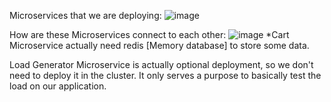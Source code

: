 Microservices that we are deploying:
![image](https://github.com/vjdbj/microservices-demo/assets/83549768/7db65656-e995-4681-b773-c912c1390f0d)

How are these Microservices connect to each other:
![image](https://github.com/vjdbj/microservices-demo/assets/83549768/9e40989e-e0c1-48a3-9418-be4ac8d1fff0)
*Cart Microservice actually need redis [Memory database] to store some data.   

Load Generator Microservice is actually optional deployment, so we don't need to deploy it in the cluster. It only serves a purpose to basically test the load on our application.  

